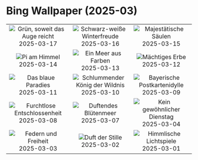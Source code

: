 # Bing Wallpaper (2025-03)

|  |  |  |
|:---:|:---:|:---:|
| ![](https://www.bing.com/th?id=OHR.BeckettBridge_DE-DE6303850469_400x240.jpg "Grün, soweit das Auge reicht") 2025-03-17 | ![](https://www.bing.com/th?id=OHR.PandaSnow_DE-DE6090290293_400x240.jpg "Schwarz-weiße Winterfreude") 2025-03-16 | ![](https://www.bing.com/th?id=OHR.ForumRomanum_DE-DE5477113300_400x240.jpg "Majestätische Säulen") 2025-03-15 |
| ![](https://www.bing.com/th?id=OHR.BasqueDolmen_DE-DE4751565010_400x240.jpg "Pi am Himmel") 2025-03-14 | ![](https://www.bing.com/th?id=OHR.HoliColors_DE-DE3912998647_400x240.jpg "Ein Meer aus Farben") 2025-03-13 | ![](https://www.bing.com/th?id=OHR.ChateauLoire_DE-DE3739517283_400x240.jpg "Mächtiges Erbe") 2025-03-12 |
| ![](https://www.bing.com/th?id=OHR.NusaPenida_DE-DE3430606232_400x240.jpg "Das blaue Paradies") 2025-03-11 | ![](https://www.bing.com/th?id=OHR.NappingLion_DE-DE3110844323_400x240.jpg "Schlummender König der Wildnis") 2025-03-10 | ![](https://www.bing.com/th?id=OHR.BavarianAlpsMariaGern_DE-DE4506132433_400x240.jpg "Bayerische Postkartenidylle") 2025-03-09 |
| ![](https://www.bing.com/th?id=OHR.FearlessWomen_DE-DE2789139190_400x240.jpg "Furchtlose Entschlossenheit") 2025-03-08 | ![](https://www.bing.com/th?id=OHR.PlumBlossom_DE-DE7033959973_400x240.jpg "Duftendes Blütenmeer") 2025-03-07 | ![](https://www.bing.com/th?id=OHR.MardiGrasJackson_DE-DE3939287021_400x240.jpg "Kein gewöhnlicher Dienstag") 2025-03-04 |
| ![](https://www.bing.com/th?id=OHR.HornbillPair_DE-DE7709056749_400x240.jpg "Federn und Freiheit") 2025-03-03 | ![](https://www.bing.com/th?id=OHR.EucalyptusForest_DE-DE6075329561_400x240.jpg "Duft der Stille") 2025-03-02 | ![](https://www.bing.com/th?id=OHR.MaligneLakeJasper_DE-DE5640949329_400x240.jpg "Himmlische Lichtspiele") 2025-03-01 |
